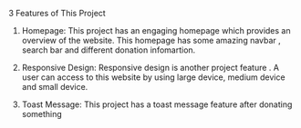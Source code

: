 3 Features of This Project

1. Homepage:
This project has an engaging homepage which provides an overview of the website.  This homepage has some amazing navbar , search bar and different donation infomartion.

2. Responsive Design:
Responsive design is another project feature . A user can access to this website by using large device, medium device and small device. 

3. Toast Message:
This project has a toast message feature after donating something 
